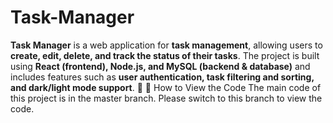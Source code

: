 # Task-Manager
**Task Manager** is a web application for **task management**, allowing users to **create, edit, delete, and track the status of their tasks**. The project is built using **React (frontend), Node.js, and MySQL (backend &amp; database)** and includes features such as **user authentication, task filtering and sorting, and dark/light mode support**. 🚀
🚀 How to View the Code
The main code of this project is in the master branch. Please switch to this branch to view the code.
